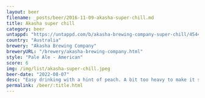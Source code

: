 ```yaml
---
layout: beer
filename: _posts/beer/2016-11-09-akasha-super-chill.md
title: Akasha super chill
category: beer
untappd: "https://untappd.com/b/akasha-brewing-company-super-chill/4544089"
country: "Australia"
brewery: "Akasha Brewing Company"
breweryURL: "/brewery/akasha-brewing-company.html"
style: "Pale Ale - American"
score: 6
img: /img/list/akasha-super-chill.jpeg
beer-date: "2022-08-07"
desc: "Easy drinking with a hint of peach. A bit too heavy to make it smashable"
permalink: /beer/:title.html
---
```

